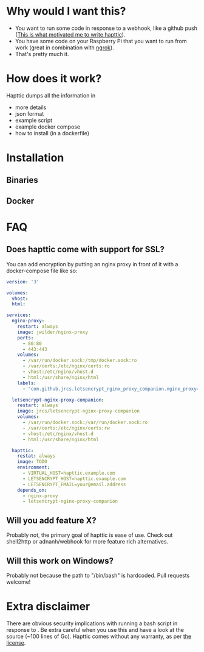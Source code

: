 # Why would I want this?

- You want to run some code in response to a webhook, like a github push ([This is what motivated me to write hapttic](/jsoendermann/pfeife)).
- You have some code on your Raspberry Pi that you want to run from work (great in combination with [ngrok](https://ngrok.com/)).
- That's pretty much it.

# How does it work?

Hapttic dumps all the information in 

- more details
- json format
- example script
- example docker compose
- how to install (in a dockerfile)

# Installation

## Binaries

## Docker

# FAQ

## Does hapttic come with support for SSL?

You can add encryption by putting an nginx proxy in front of it with a docker-compose file like so:

```yaml
version: '3'

volumes:
  vhost:
  html:

services:
  nginx-proxy:
    restart: always
    image: jwilder/nginx-proxy
    ports:
      - 80:80
      - 443:443
    volumes:
      - /var/run/docker.sock:/tmp/docker.sock:ro
      - /var/certs:/etc/nginx/certs:ro
      - vhost:/etc/nginx/vhost.d
      - html:/usr/share/nginx/html
    labels:
      - "com.github.jrcs.letsencrypt_nginx_proxy_companion.nginx_proxy=true"

  letsencrypt-nginx-proxy-companion:
    restart: always
    image: jrcs/letsencrypt-nginx-proxy-companion
    volumes:
      - /var/run/docker.sock:/var/run/docker.sock:ro
      - /var/certs:/etc/nginx/certs:rw
      - vhost:/etc/nginx/vhost.d
      - html:/usr/share/nginx/html

  hapttic:
    restat: always
    image: TODO
    environment:
      - VIRTUAL_HOST=hapttic.example.com                                                 # Replace this
      - LETSENCRYPT_HOST=hapttic.example.com                                             # Replace this
      - LETSENCRYPT_EMAIL=your@email.address                                             # Replace this
    depends_on:
      - nginx-proxy
      - letsencrypt-nginx-proxy-companion
```

## Will you add feature X?

Probably not, the primary goal of hapttic is ease of use. Check out shell2http or adnanh/webhook for more feature rich alternatives.

## Will this work on Windows?

Probably not because the path to "/bin/bash" is hardcoded. Pull requests welcome!

# Extra disclaimer

There are obvious security implications with running a bash script in response to . Be extra careful when you use this and have a look at the source (~100 lines of Go). Hapttic comes without any warranty, as per [the license](https://github.com/jsoendermann/hapttic/blob/master/LICENSE).
